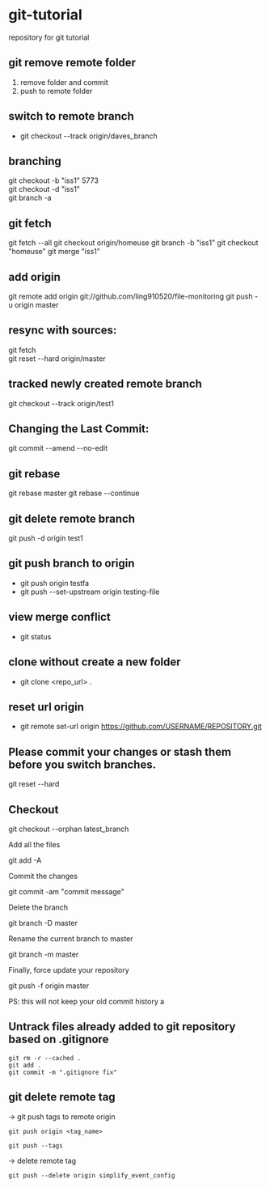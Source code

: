 # git-tutorial
repository for git tutorial

## git remove remote folder
1. remove folder and commit
2. push to remote folder


## switch to remote branch
- git checkout --track origin/daves_branch

## branching
git checkout -b "iss1" 5773  
git checkout -d "iss1"  
git branch -a

## git fetch
git fetch --all
git checkout origin/homeuse
git branch -b "iss1"
git checkout "homeuse"
git merge  "iss1"

## add origin
git remote add origin git://github.com/ling910520/file-monitoring
git push - u origin master

## resync with sources:
git fetch  
git reset --hard origin/master

## tracked newly created remote branch

git checkout --track origin/test1

##  Changing the Last Commit:
git commit --amend --no-edit

## git rebase
git rebase master
git rebase --continue

## git delete remote branch
git push -d origin test1

## git push branch to origin
- git push origin testfa
- git push --set-upstream origin testing-file

## view merge conflict
- git status

## clone without create a new folder
- git clone <repo_url> .

## reset url origin
- git remote set-url origin https://github.com/USERNAME/REPOSITORY.git

## Please commit your changes or stash them before you switch branches.
git reset --hard


## Checkout

git checkout --orphan latest_branch

Add all the files

git add -A

Commit the changes

git commit -am "commit message"

Delete the branch

git branch -D master

Rename the current branch to master

git branch -m master

Finally, force update your repository

git push -f origin master

PS: this will not keep your old commit history a


## Untrack files already added to git repository based on .gitignore


```
git rm -r --cached .
git add .
git commit -m ".gitignore fix"
```


## git delete remote tag
-> git push tags to remote origin 
```
git push origin <tag_name>

git push --tags
```

-> delete remote tag
```
git push --delete origin simplify_event_config
```





